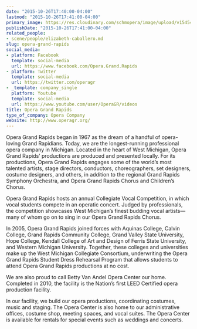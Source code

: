 ```yaml
---
date: "2015-10-26T17:40:00-04:00"
lastmod: "2015-10-26T17:41:00-04:00"
primary_image: https://res.cloudinary.com/schmopera/image/upload/v1545409169/media/webhook-uploads/1445895709136/OGRLogo.jpg.jpg
publishDate: "2015-10-26T17:41:00-04:00"
related_people:
- scene/people/elizabeth-caballero.md
slug: opera-grand-rapids
social_media:
- platform: Facebook
  template: social-media
  url: https://www.facebook.com/Opera.Grand.Rapids
- platform: Twitter
  template: social-media
  url: https://twitter.com/operagr
- _template: company_single
  platform: Youtube
  template: social-media
  url: https://www.youtube.com/user/OperaGR/videos
title: Opera Grand Rapids
type_of_company: Opera Company
website: http://www.operagr.org/
---
```


Opera Grand Rapids began in 1967 as the dream of a handful of opera-loving Grand Rapidians. Today, we are the longest-running professional opera company in Michigan. Located in the heart of West Michigan, Opera Grand Rapids’ productions are produced and presented locally. For its productions, Opera Grand Rapids engages some of the world’s most talented artists, stage directors, conductors, choreographers, set designers, costume designers, and others, in addition to the regional Grand Rapids Symphony Orchestra, and Opera Grand Rapids Chorus and Children’s Chorus.

Opera Grand Rapids hosts an annual Collegiate Vocal Competition, in which vocal students compete in an operatic concert. Judged by professionals, the competition showcases West Michigan’s finest budding vocal artists—many of whom go on to sing in our Opera Grand Rapids Chorus.

In 2005, Opera Grand Rapids joined forces with Aquinas College, Calvin College, Grand Rapids Community College, Grand Valley State University, Hope College, Kendall College of Art and Design of Ferris State University, and Western Michigan University. Together, these colleges and universities make up the West Michigan Collegiate Consortium, underwriting the Opera Grand Rapids Student Dress Rehearsal Program that allows students to attend Opera Grand Rapids productions at no cost.

We are also proud to call Betty Van Andel Opera Center our home. Completed in 2010, the facility is the Nation’s first LEED Certified opera production facility.

In our facility, we build our opera productions, coordinating costumes, music and staging. The Opera Center is also home to our administrative offices, costume shop, meeting spaces, and vocal suites. The Opera Center is available for rentals for special events such as weddings and concerts.
